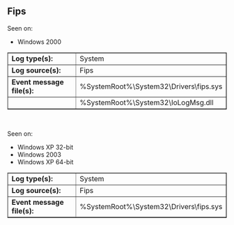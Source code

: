## Fips

Seen on:
* Windows 2000

<table border="1" class="docutils">
  <tbody>
    <tr>
      <td><b>Log type(s):</b></td>
      <td>System</td>
    </tr>
    <tr>
      <td><b>Log source(s):</b></td>
      <td>Fips</td>
    </tr>
    <tr>
      <td><b>Event message file(s):</b></td>
      <td>%SystemRoot%\System32\Drivers\fips.sys</td>
    </tr>
    <tr>
      <td>&nbsp;</td>
      <td>%SystemRoot%\System32\IoLogMsg.dll</td>
    </tr>
  </tbody>
</table>

&nbsp;

Seen on:
* Windows XP 32-bit
* Windows 2003
* Windows XP 64-bit

<table border="1" class="docutils">
  <tbody>
    <tr>
      <td><b>Log type(s):</b></td>
      <td>System</td>
    </tr>
    <tr>
      <td><b>Log source(s):</b></td>
      <td>Fips</td>
    </tr>
    <tr>
      <td><b>Event message file(s):</b></td>
      <td>%SystemRoot%\System32\Drivers\fips.sys</td>
    </tr>
  </tbody>
</table>

&nbsp;

